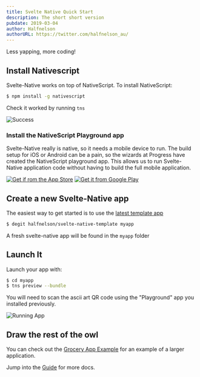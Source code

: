```yaml
---
title: Svelte Native Quick Start
description: The short short version
pubdate: 2019-03-04
author: Halfnelson
authorURL: https://twitter.com/halfnelson_au/
---
```


Less yapping, more coding!

## Install Nativescript

Svelte-Native works on top of NativeScript. To install NativeScript:

```bash
$ npm install -g nativescript
```

Check it worked by running `tns`

![Success](/media/tns-success.png)


### Install the NativeScript Playground app

Svelte-Native really is native, so it needs a mobile device to run. The build setup for iOS or Android can be a pain, so the wizards at Progress have created the NativeScript playground app. This allows us to run Svelte-Native application code without having to build the full mobile application.


[<img src="/media/app-store.png" alt="Get if rom the App Store">](https://itunes.apple.com/us/app/nativescript-playground/id1263543946?mt=8&amp;ls=1)
[<img src="/media/google-play.png" alt="Get it from Google Play">](https://play.google.com/store/apps/details?id=org.nativescript.play)

## Create a new Svelte-Native app

The easiest way to get started is to use the [latest template app](https://github.com/halfnelson/svelte-native-template)

```bash
$ degit halfnelson/svelte-native-template myapp
```

A fresh svelte-native app will be found in the `myapp` folder

## Launch It

Launch your app with:

```bash
$ cd myapp
$ tns preview --bundle
```

You will need to scan the ascii art QR code using the "Playground" app you installed previously.

![Running App](/media/quick-start-screenshot.png)

## Draw the rest of the owl

You can check out the [Grocery App Example](https://github.com/halfnelson/svelte-native-grocery) for an example of a larger application. 

Jump into the [Guide](/guide) for more docs.